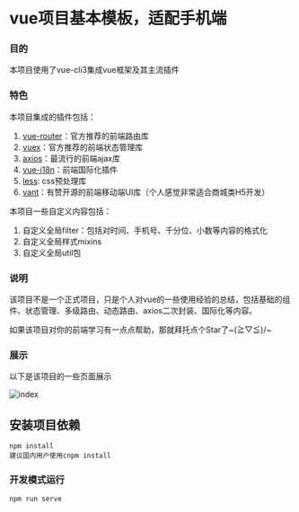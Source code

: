 # vue项目基本模板，适配手机端


### 目的

本项目使用了vue-cli3集成vue框架及其主流插件


### 特色

本项目集成的插件包括：

1. [vue-router](https://router.vuejs.org/zh/)：官方推荐的前端路由库
2. [vuex](https://vuex.vuejs.org/zh/)：官方推荐的前端状态管理库
3. [axios](https://www.jianshu.com/p/27a5626973e4)：最流行的前端ajax库
4. [vue-i18n](http://kazupon.github.io/vue-i18n/zh/)：前端国际化插件
5. [less](http://lesscss.cn/): css预处理库
6. [vant](https://youzan.github.io/vant/#/zh-CN/intro)：有赞开源的前端移动端UI库（个人感觉非常适合商城类H5开发）

本项目一些自定义内容包括：

1. 自定义全局filter：包括对时间、手机号、千分位、小数等内容的格式化
2. 自定义全局样式mixins
3. 自定义全局util包

### 说明

该项目不是一个正式项目，只是个人对vue的一些使用经验的总结，包括基础的组件、状态管理、多级路由、动态路由、axios二次封装、国际化等内容。

如果该项目对你的前端学习有一点点帮助，那就拜托点个Star了~\(≧▽≦)/~

### 展示

以下是该项目的一些页面展示

![index](https://github.com/luoyangC/vue-template/blob/master/public/static/images/index.png)


## 安装项目依赖

```
npm install
建议国内用户使用cnpm install
```

### 开发模式运行
```
npm run serve
```
